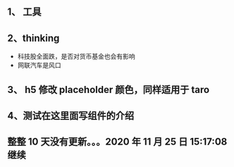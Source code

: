 ## 1、 工具

## 2、thinking

- 科技股全面跌，是否对货币基金也会有影响
- 网联汽车是风口

## 3、 h5 修改 placeholder 颜色，同样适用于 taro

## 4、测试在这里面写组件的介绍

## 整整 10 天没有更新。。。2020 年 11 月 25 日 15:17:08 继续
